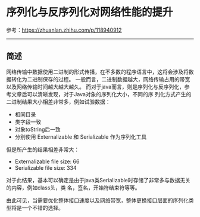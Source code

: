 # 序列化与反序列化对网络性能的提升
参考：https://zhuanlan.zhihu.com/p/118940912

----
## 简述
网络传输中数据使用二进制的形式传播，在不多数的程序语言中，这将会涉及将数据转化为二进制保存的过程。
一般而言，二进制数据越大，网络传输占用的带宽以及网络传输时间越大越大越久。
而对于java而言，则是序列化与反序列化，参考文章后可以清晰发现，对于Java对象的序列化大小，不同的序
列化方式产生的二进制结果大小相差非常多，例如试验数据：
 + 相同目录
 + 类字段一致
 + 对象toString后一致
 + 分别使用 Externalizable 和 Serializable 作为序列化工具
 
但是所产生的结果相差非常大：
 + Externalizable file size: 66
 + Serializable file size: 334

对于此结果，基本可以确定是由于java类Serializable时存储了非常多与数据无关的内容，例如class头，类
名，签名，开始符结束符等等。

由此可见，当需要优化整体接口速度以及网络带宽，整体更换接口层面的序列化类型将是一个不错的选择。
